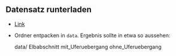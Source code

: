 ## Datensatz runterladen
* [Link](https://drive.google.com/file/d/1hBsHBx6hBrkkWasvPugLtG9tcF2nXHL5/view?usp=sharing)
* Ordner entpacken in `data`. Ergebnis sollte in etwa so aussehen:

    data/
        Elbabschnitt
        mit_Uferuebergang
        ohne_Uferuebergang

